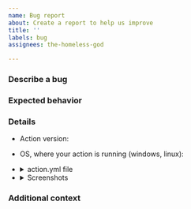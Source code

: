 ```yaml
---
name: Bug report
about: Create a report to help us improve
title: ''
labels: bug
assignees: the-homeless-god

---
```


<!--
Before starting, please do some necessary things:
📃 Read our Code of Conduct: https://github.com/the-homeless-god/jest-coverage-lerna-monorepo-action/blob/master/CODE_OF_CONDUCT.md
🔎 Search existing issues to avoid creating duplicates.
👴 Make sure that you're not using deprecated version. List of supported versions is here: https://github.com/the-homeless-god/jest-coverage-lerna-monorepo-action/blob/master/SECURITY.md
   Bug reports for versions, that are not supported yet (like rc.x) should be marked with 'next' label.

Also, fill out the form below. Don't worry, feel free to delete sections that are not applicable for your issue.

All types of contributions are accepted, so if you would like to work on this please check it in "Additional context" section.
-->

### Describe a bug

<!-- Add some description for bug -->

### Expected behavior

<!-- Please, describe expected behavior -->

### Details

-   Action version:
-   OS, where your action is running (windows, linux):
-   <details><summary>action.yml file</summary>

        ```yml
        # Insert your action.yml file here. Don't forget to remove all sensitive information (e.g. tokens)
        ```

    </details>

-   <details><summary>Screenshots</summary>

        <!-- If you encounter an incorrect coverage comment display, replace this comment with screenshot -->

        <!-- If your action unexpectedly fails, please replace this comment with a screenshot of your console  -->

    </details>

### Additional context

<!-- Describe any additional information, if necessary -->
